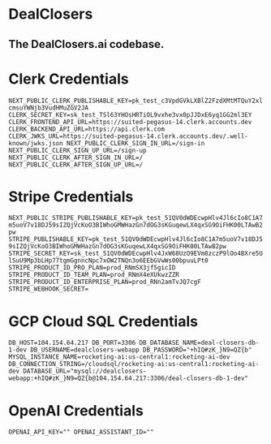 # DealClosers
## The DealClosers.ai codebase.

# Clerk Credentials
  `NEXT_PUBLIC_CLERK_PUBLISHABLE_KEY=pk_test_c3VpdGVkLXBlZ2FzdXMtMTQuY2xlcmsuYWNjb3VudHMuZGV2JA
  CLERK_SECRET_KEY=sk_test_TSl63YHOsHRTiOL9vxhe3vx0pJJDxE6yq1GG2ml3EY
  CLERK_FRONTEND_API_URL=https://suited-pegasus-14.clerk.accounts.dev
  CLERK_BACKEND_API_URL=https://api.clerk.com
  CLERK_JWKS_URL=https://suited-pegasus-14.clerk.accounts.dev/.well-known/jwks.json
  NEXT_PUBLIC_CLERK_SIGN_IN_URL=/sign-in
  NEXT_PUBLIC_CLERK_SIGN_UP_URL=/sign-up
  NEXT_PUBLIC_CLERK_AFTER_SIGN_IN_URL=/
  NEXT_PUBLIC_CLERK_AFTER_SIGN_UP_URL=/`

# Stripe Credentials
  `NEXT_PUBLIC_STRIPE_PUBLISHABLE_KEY=pk_test_51QV0dWDEcwpHlv4Jl6cIo8C1A7m5uoV7v18DJ59sIZQjVcKoO3BIWhoGMWHazGn7dOG3sKGuqewLX4qxSG9OiFHK00LTAwB2pw
  STRIPE_PUBLISHABLE_KEY=pk_test_51QV0dWDEcwpHlv4Jl6cIo8C1A7m5uoV7v18DJ59sIZQjVcKoO3BIWhoGMWHazGn7dOG3sKGuqewLX4qxSG9OiFHK00LTAwB2pw
  STRIPE_SECRET_KEY=sk_test_51QV0dWDEcwpHlv4JxW68UzO9EVm8zczP9lOo4BXre5UlSuU9Mp3bLHp77tgmGgnncNpc7xOW2TNQn3o6EEbGVwWs00bpuuLPt0
  STRIPE_PRODUCT_ID_PRO_PLAN=prod_RNmSX3jf5gicID
  STRIPE_PRODUCT_ID_TEAM_PLAN=prod_RNmX4eXUkwzZZR
  STRIPE_PRODUCT_ID_ENTERPRISE_PLAN=prod_RNn2amTvJQ7cgF
  STRIPE_WEBHOOK_SECRET=`

# GCP Cloud SQL Credentials
  `DB_HOST=104.154.64.217
  DB_PORT=3306
  DB_DATABASE_NAME=deal-closers-db-1-dev
  DB_USERNAME=dealclosers-webapp
  DB_PASSWORD="+hIQ#zK_}N9=QZ{b"
  MYSQL_INSTANCE_NAME=rocketing-ai:us-central1:rocketing-ai-dev
  DB_CONNECTION_STRING=/cloudsql/rocketing-ai:us-central1:rocketing-ai-dev
  DATABASE_URL="mysql://dealclosers-webapp:+hIQ#zK_}N9=QZ{b@104.154.64.217:3306/deal-closers-db-1-dev"`

# OpenAI Credentials
  `OPENAI_API_KEY=""
  OPENAI_ASSISTANT_ID=""`

